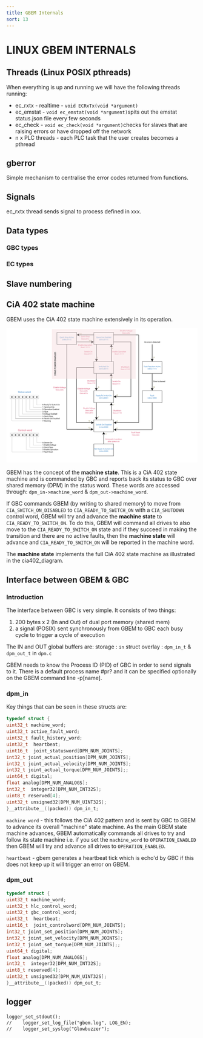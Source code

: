 ```yaml
---
title: GBEM Internals
sort: 13
---
```

# LINUX GBEM INTERNALS
## Threads (Linux POSIX pthreads)

When everything is up and running we will have the following threads running:

* ec_rxtx - realtime - `void ECRxTx(void *argument)` 
* ec_emstat - `void ec_emstat(void *argument)`spits out the emstat status.json file every few seconds 
* ec_check - `void ec_check(void *argument)`checks for slaves that are raising errors or have dropped off the network
* n x PLC threads - each PLC task that the user creates becomes a pthread 



## gberror

Simple mechanism to centralise the error codes returned from functions.

## Signals

ec_rxtx thread sends signal to process defined in xxx.

## Data types

### GBC types

### EC types


## Slave numbering

## CiA 402 state machine

GBEM uses the CiA 402 state machine extensively in its operation.

![alt text][cia402_diagram]

[cia402_diagram]: cia402.svg "CiA 402 state machine diagram"

GBEM has the concept of the **machine state**. This is a CiA 402 state machine and is commanded by GBC and reports back its status to GBC over shared memory (DPM) in the status word. These words are accessed through:
`dpm_in->machine_word` & `dpm_out->machine_word`.

If GBC commands GBEM (by writing to shared memory) to move from `CIA_SWITCH_ON_DISABLED` to `CIA_READY_TO_SWITCH_ON`
with a `CIA_SHUTDOWN` control word, GBEM will try and advance the **machine state** to `CIA_READY_TO_SWITCH_ON`. To do this, GBEM will command all drives to also move to the `CIA_READY_TO_SWITCH_ON` state and if they succeed in making the transition and there are no active faults, then the **machine state** will advance and `CIA_READY_TO_SWITCH_ON` will be reported in the machine word.

The **machine state** implements the full CiA 402 state machine as illustrated in the cia402_diagram.

## Interface between GBEM & GBC

### Introduction

The interface between GBC is very simple. It consists of two things:

1. 200 bytes x 2 (In and Out) of dual port memory (shared mem)
1. a signal (POSIX) sent synchronously from GBEM to GBC each busy cycle to trigger a cycle of execution

The IN and OUT global buffers are:
storage : `in`
struct overlay : `dpm_in_t` & `dpm_out_t` in `dpm.c`

GBEM needs to know the Process ID (PID) of GBC in order to send signals to it. There is a default process name #pr? and it can be specified optionally on the GBEM command line -p[name].

### dpm_in

Key things that can be seen in these structs are:

```c
typedef struct {
uint32_t machine_word;
uint32_t active_fault_word;
uint32_t fault_history_word;
uint32_t  heartbeat;
uint16_t  joint_statusword[DPM_NUM_JOINTS];
int32_t joint_actual_position[DPM_NUM_JOINTS];
int32_t joint_actual_velocity[DPM_NUM_JOINTS];
int32_t joint_actual_torque[DPM_NUM_JOINTS];;
uint64_t digital;
float analog[DPM_NUM_ANALOGS];
int32_t  integer32[DPM_NUM_INT32S];
uint8_t reserved[4];
uint32_t unsigned32[DPM_NUM_UINT32S];
}__attribute__((packed)) dpm_in_t;
```

`machine word` - this follows the CiA 402 pattern and is sent by GBC to GBEM to advance its overall "machine" state machine. As the main GBEM state machine advances, GBEM automatically commands all drives to try and follow its state machine i.e. if you set the `machine_word` to `OPERATION_ENABLED` then GBEM will try and advance all drives to `OPERATION_ENABLED`.

`heartbeat` - gbem generates a heartbeat tick which is echo'd by GBC if this does not keep up it will trigger an error on GBEM.

### dpm_out

```c
typedef struct {
uint32_t machine_word;
uint32_t hlc_control_word;
uint32_t gbc_control_word;
uint32_t  heartbeat;
uint16_t  joint_controlword[DPM_NUM_JOINTS];
int32_t joint_set_position[DPM_NUM_JOINTS];
int32_t joint_set_velocity[DPM_NUM_JOINTS];
int32_t joint_set_torque[DPM_NUM_JOINTS];;
uint64_t digital;
float analog[DPM_NUM_ANALOGS];
int32_t  integer32[DPM_NUM_INT32S];
uint8_t reserved[4];
uint32_t unsigned32[DPM_NUM_UINT32S];
}__attribute__((packed)) dpm_out_t;
```





## logger

```
logger_set_stdout();
//    logger_set_log_file("gbem.log", LOG_EN);
//    logger_set_syslog("Glowbuzzer");
```





